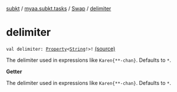 [subkt](../../index.md) / [myaa.subkt.tasks](../index.md) / [Swap](index.md) / [delimiter](./delimiter.md)

# delimiter

`val delimiter: `[`Property`](https://docs.gradle.org/current/javadoc/org/gradle/api/provider/Property.html)`<`[`String`](https://kotlinlang.org/api/latest/jvm/stdlib/kotlin/-string/index.html)`!>!` [(source)](https://github.com/Myaamori/SubKt/blob/0.1.13/src/main/kotlin/myaa/subkt/tasks/asstasks.kt#L532)

The delimiter used in expressions like `Karen{**-chan}`. Defaults to `*`.

**Getter**

The delimiter used in expressions like `Karen{**-chan}`. Defaults to `*`.

